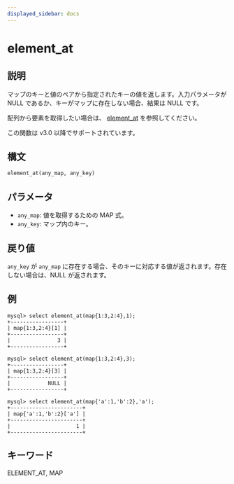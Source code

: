 ```yaml
---
displayed_sidebar: docs
---
```


# element_at

## 説明

マップのキーと値のペアから指定されたキーの値を返します。入力パラメータが NULL であるか、キーがマップに存在しない場合、結果は NULL です。

配列から要素を取得したい場合は、 [element_at](../array-functions/element_at.md) を参照してください。

この関数は v3.0 以降でサポートされています。

## 構文

```Haskell
element_at(any_map, any_key)
```

## パラメータ

- `any_map`: 値を取得するための MAP 式。
- `any_key`: マップ内のキー。

## 戻り値

`any_key` が `any_map` に存在する場合、そのキーに対応する値が返されます。存在しない場合は、NULL が返されます。

## 例

```plain text
mysql> select element_at(map{1:3,2:4},1);
+-----------------+
| map{1:3,2:4}[1] |
+-----------------+
|               3 |
+-----------------+

mysql> select element_at(map{1:3,2:4},3);
+-----------------+
| map{1:3,2:4}[3] |
+-----------------+
|            NULL |
+-----------------+

mysql> select element_at(map{'a':1,'b':2},'a');
+-----------------------+
| map{'a':1,'b':2}['a'] |
+-----------------------+
|                     1 |
+-----------------------+
```

## キーワード

ELEMENT_AT, MAP